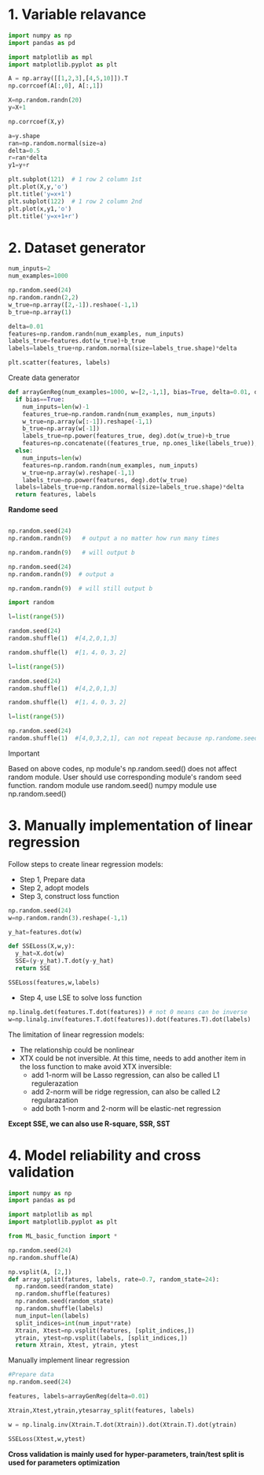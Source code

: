 # 1. Variable relavance
```python
import numpy as np
import pandas as pd

import matplotlib as mpl
import matplotlib.pyplot as plt

A = np.array([[1,2,3],[4,5,10]]).T
np.corrcoef(A[:,0], A[:,1])

X=np.random.randn(20)
y=X+1

np.corrcoef(X,y)

a=y.shape
ran=np.random.normal(size=a)
delta=0.5
r=ran*delta
y1=y+r

plt.subplot(121)  # 1 row 2 column 1st
plt.plot(X,y,'o')
plt.title('y=x+1')
plt.subplot(122)  # 1 row 2 column 2nd
plt.plot(x,y1,'o')
plt.title('y=x+1+r')
```
# 2. Dataset generator
```python
num_inputs=2
num_examples=1000

np.random.seed(24)
np.random.randn(2,2)
w_true=np.array([2,-1]).reshaoe(-1,1)
b_true=np.array(1)

delta=0.01
features=np.random.randn(num_examples, num_inputs)
labels_true=features.dot(w_true)+b_true
labels=labels_true+np.random.normal(size=labels_true.shape)*delta

plt.scatter(features, labels)
```
Create data generator
```python
def arrayGenReg(num_examples=1000, w=[2,-1,1], bias=True, delta=0.01, deg=1)
  if bias==True:
    num_inputs=len(w)-1
    features_true=np.random.randn(num_examples, num_inputs)
    w_true=np.array(w[:-1]).reshape(-1,1)
    b_true=np.array(w[-1])
    labels_true=np.power(features_true, deg).dot(w_true)+b_true
    features=np.concatenate((features_true, np.ones_like(labels_true)), axis=1)
  else:
    num_inputs=len(w)
    features=np.random.randn(num_examples, num_inputs)
    w_true=np.array(w).reshape(-1,1)
    labels_true=np.power(features, deg).dot(w_true)
  labels=labels_true+np.random.normal(size=labels_true.shape)*delta
  return features, labels
```
**Randome seed**
```python

np.random.seed(24)
np.random.randn(9)   # output a no matter how run many times

np.random.randn(9)   # will output b

np.random.seed(24)
np.random.randn(9)  # output a

np.random.randn(9)  # will still output b 
```
```python
import random

l=list(range(5))

random.seed(24)
random.shuffle(1)  #[4,2,0,1,3]

random.shuffle(l)  #[1，4，0，3，2]

l=list(range(5))

random.seed(24)
random.shuffle(1)  #[4,2,0,1,3]

random.shuffle(l)  #[1，4，0，3，2]

l=list(range(5))

np.random.seed(24)
random.shuffle(1)  #[4,0,3,2,1], can not repeat because np.randome.seed is different from random.seed
```
> [!IMPORTANT]
> Based on above codes, np module's np.random.seed() does not affect random module. User should use corresponding module's random seed function.
> random module use random.seed()
> numpy module use np.random.seed()
# 3. Manually implementation of linear regression
Follow steps to create linear regression models:
- Step 1, Prepare data
- Step 2, adopt models
- Step 3, construct loss function
```python
np.random.seed(24)
w=np.random.randn(3).reshape(-1,1)

y_hat=features.dot(w)

def SSELoss(X,w,y):
  y_hat=X.dot(w)
  SSE=(y-y_hat).T.dot(y-y_hat)
  return SSE

SSELoss(features,w,labels)
```
- Step 4, use LSE to solve loss function
```python
np.linalg.det(features.T.dot(features)) # not 0 means can be inverse
w=np.linalg.inv(features.T.dot(features)).dot(features.T).dot(labels)
```
The limitation of linear regression models:
- The relationship could be nonlinear
- XTX could be not inversible. At this time, needs to add another item in the loss function to make avoid XTX inversible:
  - add 1-norm will be Lasso regression, can also be called L1 regulerazation
  - add 2-norm will be ridge regression, can also be called L2 regularazation
  - add both 1-norm and 2-norm will be elastic-net regression

**Except SSE, we can also use R-square, SSR, SST**
# 4. Model reliability and cross validation
```python
import numpy as np
import pandas as pd

import matplotlib as mpl
import matplotlib.pyplot as plt

from ML_basic_function import *

np.random.seed(24)
np.random.shuffle(A)

np.vsplit(A, [2,])
def array_split(fatures, labels, rate=0.7, random_state=24):
  np.random.seed(random_state)
  np.random.shuffle(features)
  np.random.seed(random_state)
  np.random.shuffle(labels)
  num_input=len(labels)
  split_indices=int(num_input*rate)
  Xtrain, Xtest=np.vsplit(features, [split_indices,])
  ytrain, ytest=np.vsplit(labels, [split_indices,])
  return Xtrain, Xtest, ytrain, ytest
```
Manually implement linear regression
```python
#Prepare data
np.random.seed(24)

features, labels=arrayGenReg(delta=0.01)

Xtrain,Xtest,ytrain,ytesarray_split(features, labels)

w = np.linalg.inv(Xtrain.T.dot(Xtrain)).dot(Xtrain.T).dot(ytrain)

SSELoss(Xtest,w,ytest)
```
**Cross validation is mainly used for hyper-parameters, train/test split is used for parameters optimization**





























